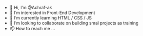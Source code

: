 - 👋 Hi, I’m @Achraf-ak
- 👀 I’m interested in Front-End Development
- 🌱 I’m currently learning HTML / CSS / JS
- 💞️ I’m looking to collaborate on building smal projects as training
- 📫 How to reach me ...

<!---
Achraf-ak/Achraf-ak is a ✨ special ✨ repository because its `README.md` (this file) appears on your GitHub profile.
You can click the Preview link to take a look at your changes.
--->
